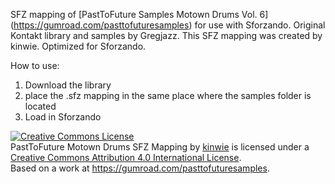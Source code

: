 SFZ mapping of [PastToFuture Samples Motown Drums Vol. 6] (https://gumroad.com/pasttofuturesamples) for use with Sforzando. Original Kontakt library and samples by Gregjazz. This SFZ mapping was created by kinwie. Optimized for Sforzando.

How to use:

1. Download the library
2. place the .sfz mapping in the same place where the samples folder is located
3. Load in Sforzando

<a rel="license" href="http://creativecommons.org/licenses/by/4.0/"><img alt="Creative Commons License" style="border-width:0" src="https://i.creativecommons.org/l/by/4.0/88x31.png" /></a><br /><span xmlns:dct="http://purl.org/dc/terms/" href="http://purl.org/dc/dcmitype/Text" property="dct:title" rel="dct:type">PastToFuture Motown Drums SFZ Mapping</span> by <a xmlns:cc="http://creativecommons.org/ns#" href="https://github.com/sfzinstruments" property="cc:attributionName" rel="cc:attributionURL">kinwie</a> is licensed under a <a rel="license" href="http://creativecommons.org/licenses/by/4.0/">Creative Commons Attribution 4.0 International License</a>.<br />Based on a work at <a xmlns:dct="http://purl.org/dc/terms/" href="https://gumroad.com/pasttofuturesamples" rel="dct:source">https://gumroad.com/pasttofuturesamples</a>.
